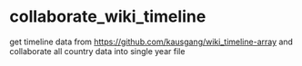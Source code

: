 # collaborate_wiki_timeline

get timeline data from https://github.com/kausgang/wiki_timeline-array and collaborate all country data into single year file
